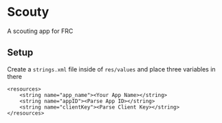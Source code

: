 # Scouty
A scouting app for FRC

## Setup
Create a `strings.xml` file inside of `res/values` and place three variables in there

``` 
<resources>
    <string name="app_name"><Your App Name></string>
    <string name="appID"><Parse App ID></string>
    <string name="clientKey"><Parse Client Key></string>
</resources>
```
